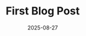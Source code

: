 ---
title: First Blog Post
layout: post.njk
date: 2025-08-27
tags: ["Welcome to the foundations of my blog!"]
---